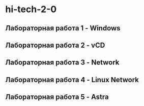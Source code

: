# hi-tech-2-0

## Лабораторная работа 1 - Windows
## Лабораторная работа 2 - vCD
## Лабораторная работа 3 - Network
## Лабораторная работа 4 - Linux Network
## Лабораторная работа 5 - Astra

